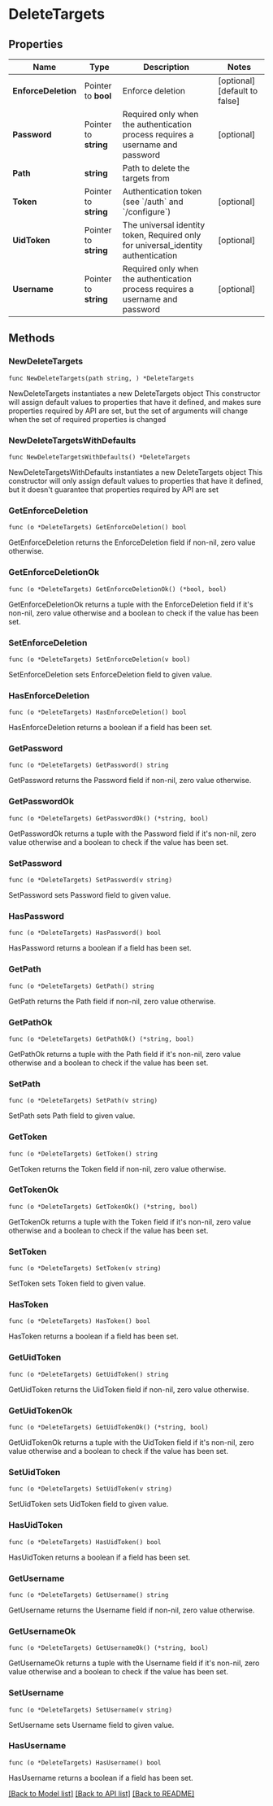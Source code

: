 # DeleteTargets

## Properties

Name | Type | Description | Notes
------------ | ------------- | ------------- | -------------
**EnforceDeletion** | Pointer to **bool** | Enforce deletion | [optional] [default to false]
**Password** | Pointer to **string** | Required only when the authentication process requires a username and password | [optional] 
**Path** | **string** | Path to delete the targets from | 
**Token** | Pointer to **string** | Authentication token (see &#x60;/auth&#x60; and &#x60;/configure&#x60;) | [optional] 
**UidToken** | Pointer to **string** | The universal identity token, Required only for universal_identity authentication | [optional] 
**Username** | Pointer to **string** | Required only when the authentication process requires a username and password | [optional] 

## Methods

### NewDeleteTargets

`func NewDeleteTargets(path string, ) *DeleteTargets`

NewDeleteTargets instantiates a new DeleteTargets object
This constructor will assign default values to properties that have it defined,
and makes sure properties required by API are set, but the set of arguments
will change when the set of required properties is changed

### NewDeleteTargetsWithDefaults

`func NewDeleteTargetsWithDefaults() *DeleteTargets`

NewDeleteTargetsWithDefaults instantiates a new DeleteTargets object
This constructor will only assign default values to properties that have it defined,
but it doesn't guarantee that properties required by API are set

### GetEnforceDeletion

`func (o *DeleteTargets) GetEnforceDeletion() bool`

GetEnforceDeletion returns the EnforceDeletion field if non-nil, zero value otherwise.

### GetEnforceDeletionOk

`func (o *DeleteTargets) GetEnforceDeletionOk() (*bool, bool)`

GetEnforceDeletionOk returns a tuple with the EnforceDeletion field if it's non-nil, zero value otherwise
and a boolean to check if the value has been set.

### SetEnforceDeletion

`func (o *DeleteTargets) SetEnforceDeletion(v bool)`

SetEnforceDeletion sets EnforceDeletion field to given value.

### HasEnforceDeletion

`func (o *DeleteTargets) HasEnforceDeletion() bool`

HasEnforceDeletion returns a boolean if a field has been set.

### GetPassword

`func (o *DeleteTargets) GetPassword() string`

GetPassword returns the Password field if non-nil, zero value otherwise.

### GetPasswordOk

`func (o *DeleteTargets) GetPasswordOk() (*string, bool)`

GetPasswordOk returns a tuple with the Password field if it's non-nil, zero value otherwise
and a boolean to check if the value has been set.

### SetPassword

`func (o *DeleteTargets) SetPassword(v string)`

SetPassword sets Password field to given value.

### HasPassword

`func (o *DeleteTargets) HasPassword() bool`

HasPassword returns a boolean if a field has been set.

### GetPath

`func (o *DeleteTargets) GetPath() string`

GetPath returns the Path field if non-nil, zero value otherwise.

### GetPathOk

`func (o *DeleteTargets) GetPathOk() (*string, bool)`

GetPathOk returns a tuple with the Path field if it's non-nil, zero value otherwise
and a boolean to check if the value has been set.

### SetPath

`func (o *DeleteTargets) SetPath(v string)`

SetPath sets Path field to given value.


### GetToken

`func (o *DeleteTargets) GetToken() string`

GetToken returns the Token field if non-nil, zero value otherwise.

### GetTokenOk

`func (o *DeleteTargets) GetTokenOk() (*string, bool)`

GetTokenOk returns a tuple with the Token field if it's non-nil, zero value otherwise
and a boolean to check if the value has been set.

### SetToken

`func (o *DeleteTargets) SetToken(v string)`

SetToken sets Token field to given value.

### HasToken

`func (o *DeleteTargets) HasToken() bool`

HasToken returns a boolean if a field has been set.

### GetUidToken

`func (o *DeleteTargets) GetUidToken() string`

GetUidToken returns the UidToken field if non-nil, zero value otherwise.

### GetUidTokenOk

`func (o *DeleteTargets) GetUidTokenOk() (*string, bool)`

GetUidTokenOk returns a tuple with the UidToken field if it's non-nil, zero value otherwise
and a boolean to check if the value has been set.

### SetUidToken

`func (o *DeleteTargets) SetUidToken(v string)`

SetUidToken sets UidToken field to given value.

### HasUidToken

`func (o *DeleteTargets) HasUidToken() bool`

HasUidToken returns a boolean if a field has been set.

### GetUsername

`func (o *DeleteTargets) GetUsername() string`

GetUsername returns the Username field if non-nil, zero value otherwise.

### GetUsernameOk

`func (o *DeleteTargets) GetUsernameOk() (*string, bool)`

GetUsernameOk returns a tuple with the Username field if it's non-nil, zero value otherwise
and a boolean to check if the value has been set.

### SetUsername

`func (o *DeleteTargets) SetUsername(v string)`

SetUsername sets Username field to given value.

### HasUsername

`func (o *DeleteTargets) HasUsername() bool`

HasUsername returns a boolean if a field has been set.


[[Back to Model list]](../README.md#documentation-for-models) [[Back to API list]](../README.md#documentation-for-api-endpoints) [[Back to README]](../README.md)


